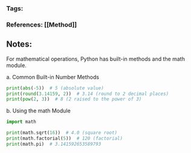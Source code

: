 ### Tags: 
### References: [[Method]]

## Notes:

For mathematical operations, Python has built-in methods and the math module.

a. Common Built-in Number Methods
```python
print(abs(-5))  # 5 (absolute value)
print(round(3.14159, 2))  # 3.14 (round to 2 decimal places)
print(pow(2, 3))  # 8 (2 raised to the power of 3)
```
b. Using the math Module
```python
import math

print(math.sqrt(16))  # 4.0 (square root)
print(math.factorial(5))  # 120 (factorial)
print(math.pi)  # 3.141592653589793
```


